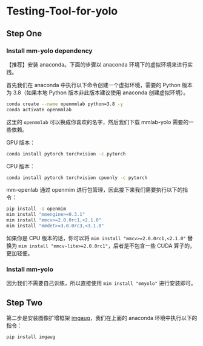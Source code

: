 # Testing-Tool-for-yolo

## Step One

### Install mm-yolo dependency

【推荐】安装 anaconda。下面的步骤以 anaconda 环境下的虚拟环境来进行实践。

首先我们在 anaconda 中执行以下命令创建一个虚拟环境，需要的 Python 版本为 3.8（如果本地 Python 版本非此版本建议使用 anaconda 创建虚拟环境）。

```bash
conda create --name openmmlab python=3.8 -y
conda activate openmmlab
```

这里的 `openmmlab` 可以换成你喜欢的名字，然后我们下载 mmlab-yolo 需要的一些依赖。

GPU 版本：

```bash
conda install pytorch torchvision -c pytorch
```

CPU 版本：

```bash
conda install pytorch torchvision cpuonly -c pytorch
```

mm-openlab 通过 openmim 进行包管理，因此接下来我们需要执行以下的指令：

```bash
pip install -U openmim
mim install "mmengine>=0.3.1"
mim install "mmcv>=2.0.0rc1,<2.1.0"
mim install "mmdet>=3.0.0rc3,<3.1.0"
```

如果你是 CPU 版本的话，你可以将 `mim install "mmcv>=2.0.0rc1,<2.1.0"` 替换为 `mim install "mmcv-lite>=2.0.0rc1"`，后者是不包含一些 CUDA 算子的，更加轻便。

### Install mm-yolo

因为我们不需要自己训练，所以直接使用 `mim install "mmyolo"` 进行安装即可。

## Step Two

第二步是安装图像扩增框架 [imgaug](https://github.com/aleju/imgaug)，我们在上面的 anaconda 环境中执行以下的指令：

```bash
pip install imgaug
```
